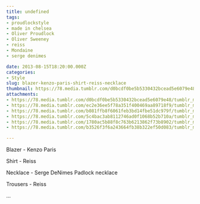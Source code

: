 ```yaml
---
title: undefined
tags:
- proudlockstyle
- made in chelsea
- Oliver Proudlock
- Oliver Sweeney
- reiss
- Mondaine
- serge denimes

date: 2013-08-15T18:20:00.000Z
categories:
- Style
slug: blazer-kenzo-paris-shirt-reiss-necklace
thumbnail: https://78.media.tumblr.com/d0bcdf0be5b5330432bcead5e6079e48/tumblr_mrl49vi94T1rhrm24o3_1280.jpg
attachments:
- https://78.media.tumblr.com/d0bcdf0be5b5330432bcead5e6079e48/tumblr_mrl49vi94T1rhrm24o3_1280.jpg
- https://78.media.tumblr.com/ec2e36ee5f78a351f400469aa89718f9/tumblr_mrl49vi94T1rhrm24o2_1280.jpg
- https://78.media.tumblr.com/b081ffb8f6061feb3bd14fbe51dc979f/tumblr_mrl49vi94T1rhrm24o4_1280.jpg
- https://78.media.tumblr.com/5c4bac3ab8112746ad0f1068b52b710a/tumblr_mrl49vi94T1rhrm24o5_1280.jpg
- https://78.media.tumblr.com/1780ac5b88f8c763b6213862f73b8902/tumblr_mrl49vi94T1rhrm24o1_1280.jpg
- https://78.media.tumblr.com/b3526f3f6a243664fb38b322ef50d083/tumblr_mrl49vi94T1rhrm24o6_1280.jpg

---
```


Blazer - Kenzo Paris   

  Shirt - Reiss   

  Necklace - Serge DeNimes Padlock necklace  

  Trousers -  Reiss  

 ...
